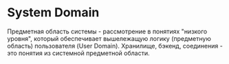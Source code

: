 # System Domain

Предметная область системы - рассмотрение в понятиях "низкого уровня", который обеспечивает вышележащую логику (предметную область) пользователя (User Domain). Хранилище, бэкенд, соединения - это понятия из системной предметной области.
